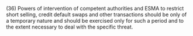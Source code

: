 (36) Powers of intervention of competent authorities and ESMA to restrict short selling, credit default swaps and other transactions should be only of a temporary nature and should be exercised only for such a period and to the extent necessary to deal with the specific threat.